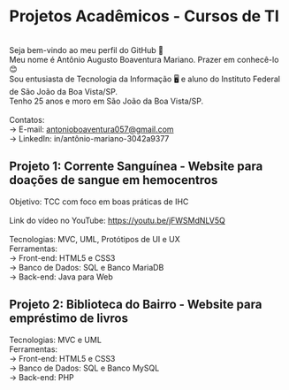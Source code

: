 # Projetos Acadêmicos - Cursos de TI
\
Seja bem-vindo ao meu perfil do GitHub 👋
\
Meu nome é Antônio Augusto Boaventura Mariano. Prazer em conhecê-lo 😊
\
Sou entusiasta de Tecnologia da Informação 🖥 e aluno do Instituto Federal de São João da Boa Vista/SP.\
Tenho 25 anos e moro em São João da Boa Vista/SP.\
\
Contatos:   
-> E-mail: antonioboaventura057@gmail.com
\
-> LinkedIn: in/antônio-mariano-3042a9377

## Projeto 1: Corrente Sanguínea - Website para doações de sangue em hemocentros
Objetivo: TCC com foco em boas práticas de IHC\
\
Link do vídeo no YouTube: https://youtu.be/jFWSMdNLV5Q \
\
Tecnologias: MVC, UML, Protótipos de UI e UX
\
Ferramentas:
\
-> Front-end: HTML5 e CSS3
\
-> Banco de Dados: SQL e Banco MariaDB
\
-> Back-end: Java para Web

## Projeto 2: Biblioteca do Bairro - Website para empréstimo de livros
Tecnologias: MVC e UML 
\
Ferramentas:
\
-> Front-end: HTML5 e CSS3
\
-> Banco de Dados: SQL e Banco MySQL
\
-> Back-end: PHP

